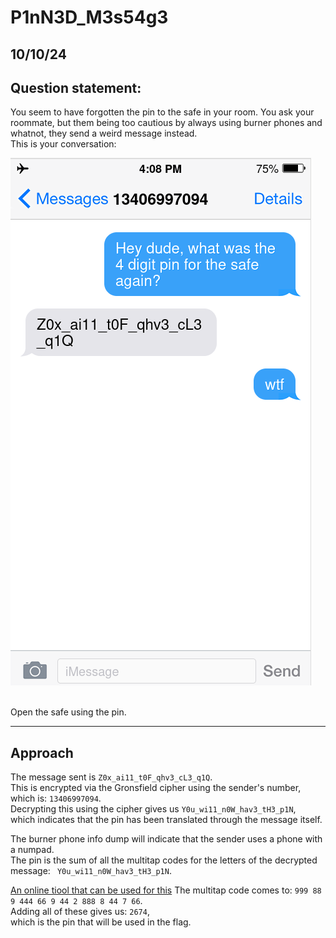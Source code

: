 # P1nN3D_M3s54g3
## 10/10/24

## Question statement:

You seem to have forgotten the pin to the safe in your room. You ask your roommate, but them being too cautious by always using burner phones and whatnot, they send a weird message instead.  
This is your conversation:

![Conversation Screenshot](./message.png)

<br>
Open the safe using the pin.

---

## Approach

The message sent is `Z0x_ai11_t0F_qhv3_cL3_q1Q`.  
This is encrypted via the Gronsfield cipher using the sender's number, which is: `13406997094`.  
Decrypting this using the cipher gives us `Y0u_wi11_n0W_hav3_tH3_p1N`,  
which indicates that the pin has been translated through the message itself.  

The burner phone info dump will indicate that the sender uses a phone with a numpad.  
The pin is the sum of all the multitap codes for the letters of the decrypted message: `` Y0u_wi11_n0W_hav3_tH3_p1N``.

[An online tiool that can be used for this](https://www.dcode.fr/multitap-abc-cipher)
The multitap code comes to: `999 88 9 444 66 9 44 2 888 8 44 7 66`.  
Adding all of these gives us: `2674`,  
which is the pin that will be used in the flag.
